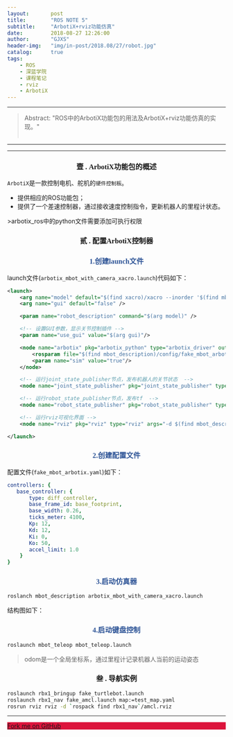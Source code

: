 ```yaml
---
layout:       post
title:        "ROS NOTE 5"
subtitle:     "ArbotiX+rviz功能仿真"
date:         2018-08-27 12:26:00
author:       "GJXS"
header-img:   "img/in-post/2018.08/27/robot.jpg"
catalog:      true
tags:
    - ROS
    - 深蓝学院
    - 课程笔记
    - rviz
    - ArbotiX
---
```

*****
>Abstract: "ROS中的ArbotiX功能包的用法及ArbotiX+rviz功能仿真的实现。"<br>                                                                                                                                                                   <br /> 

----------
*************************
### <center> <font face="楷体">壹 . ArbotiX功能包的概述</font> </center>
`ArbotiX`是一款控制电机、舵机的`硬件控制板`。<br>
<ul>
<li> 提供相应的ROS功能包；</li>
<li> 提供了一个差速控制器，通过接收速度控制指令，更新机器人的里程计状态。 </li>
</ul>
>arbotix_ros中的python文件需要添加可执行权限

### <center> <font face="楷体">贰 . 配置ArbotiX控制器</font> </center>
### <strong style="max-width: 100%;color: rgb(47, 85, 151);box-sizing: border-box !important;word-wrap: break-word !important;"><center><font face="楷体"> 1.创建launch文件 </font></center></strong>
launch文件(`arbotix_mbot_with_camera_xacro.launch`)代码如下：
```xml
<launch>
    <arg name="model" default="$(find xacro)/xacro --inorder '$(find mbot_description)/urdf/xacro/mbot_with_camera.xacro'" />
    <arg name="gui" default="false" />

    <param name="robot_description" command="$(arg model)" />

    <!-- 设置GUI参数，显示关节控制插件 -->
    <param name="use_gui" value="$(arg gui)"/>

    <node name="arbotix" pkg="arbotix_python" type="arbotix_driver" output="screen">
        <rosparam file="$(find mbot_description)/config/fake_mbot_arbotix.yaml" command="load" />
        <param name="sim" value="true"/>
    </node>

    <!-- 运行joint_state_publisher节点，发布机器人的关节状态  -->
    <node name="joint_state_publisher" pkg="joint_state_publisher" type="joint_state_publisher" />

    <!-- 运行robot_state_publisher节点，发布tf  -->
    <node name="robot_state_publisher" pkg="robot_state_publisher" type="robot_state_publisher" />

    <!-- 运行rviz可视化界面 -->
    <node name="rviz" pkg="rviz" type="rviz" args="-d $(find mbot_description)/config/mbot_arbotix.rviz" required="true" />

</launch>
```
### <strong style="max-width: 100%;color: rgb(47, 85, 151);box-sizing: border-box !important;word-wrap: break-word !important;"><center><font face="楷体"> 2.创建配置文件 </font></center></strong>
配置文件(`fake_mbot_arbotix.yaml`)如下：<br>
```yaml
controllers: {
   base_controller: {
       type: diff_controller, 
       base_frame_id: base_footprint, 
       base_width: 0.26, 
       ticks_meter: 4100, 
       Kp: 12, 
       Kd: 12, 
       Ki: 0, 
       Ko: 50, 
       accel_limit: 1.0 
    }
}
```
### <strong style="max-width: 100%;color: rgb(47, 85, 151);box-sizing: border-box !important;word-wrap: break-word !important;"><center><font face="楷体"> 3.启动仿真器 </font></center></strong>
```bash
roslanch mbot_description arbotix_mbot_with_camera_xacro.launch
```
结构图如下：
![]()

### <strong style="max-width: 100%;color: rgb(47, 85, 151);box-sizing: border-box !important;word-wrap: break-word !important;"><center><font face="楷体"> 4.启动键盘控制 </font></center></strong>
```bash 
roslaunch mbot_teleop mbot_teleop.launch
```
>odom是一个全局坐标系，通过里程计记录机器人当前的运动姿态<br>

### <center> <font face="楷体">叁 . 导航实例</font> </center>
```bash
roslaunch rbx1_bringup fake_turtlebot.launch
roslaunch rbx1_nav fake_amcl.launch map:=test_map.yaml
rosrun rviz rviz -d `rospack find rbx1_nav`/amcl.rviz
```

*************************

<style>
    .left-bottom .github-fork-ribbon {
        background-color: #DC143C;
    }
</style>

<div class="github-fork-ribbon-wrapper left-bottom hidden-xs">
    <div class="github-fork-ribbon">
        <a href="https://github.com/GJXS1980/SLXY_lesson_code/tree/master/lesson03">Fork me on GitHub</a>
    </div>
</div>

<link rel="stylesheet" href="//cdnjs.cloudflare.com/ajax/libs/github-fork-ribbon-css/0.1.1/gh-fork-ribbon.min.css" />